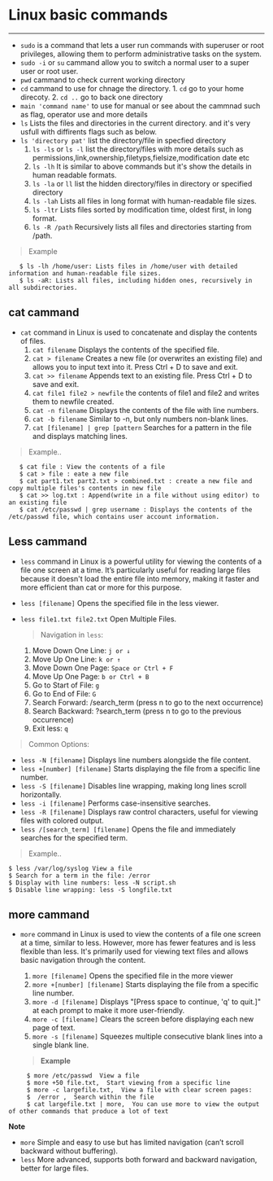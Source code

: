 # **Linux basic commands**
----------------------------------------------------------

- `sudo` is a command that lets a user run commands with superuser or root privileges, allowing them to perform administrative tasks on the system.
- `sudo -i` or `su` cammand allow you to switch a normal user to a super user or root user.
- `pwd` cammand  to check current working directory
- `cd` cammand to use for chnage the directory.
      1. `cd` go to your home direcoty.
      2.  `cd ..` go to back one directory
-  `main 'command name'` to use for manual or see about the cammnad such as flag, operator use and more details
-  `ls` Lists the files and directories in the current directory.  and it's very usfull with diffirents flags such as below.
-  `ls 'directory pat'` list the directory/file in specfied directory
     1. `ls -ls` or `ls -l` list the directory/files with more details such as permissions,link,ownership,filetyps,fielsize,modification date etc
     2. `ls -lh` It is similar to above commands but it's show the details in human readable formats.
     3. `ls -la` or `ll` list the hidden directory/files in directory or specified directory
     4. `ls -lah` Lists all files in long format with human-readable file sizes.
     5. `ls -ltr` Lists files sorted by modification time, oldest first, in long format.
     6. `ls -R /path` Recursively lists all files and directories starting from /path.
        
> Example
       
       $ ls -lh /home/user: Lists files in /home/user with detailed information and human-readable file sizes.
       $ ls -aR: Lists all files, including hidden ones, recursively in all subdirectories.
       
 ## **cat cammand**
- `cat` command in Linux is used to concatenate and display the contents of files.
     1. `cat filename` Displays the contents of the specified file.
     2.  `cat > filename` Creates a new file (or overwrites an existing file) and allows you to input text into it. Press Ctrl + D to save and exit.
     3.   `cat >> filename` Appends text to an existing file. Press Ctrl + D to save and exit.
     4.   `cat file1 file2 > newfile`  the contents of file1 and file2 and writes them to newfile created.
     5.   `cat -n filename` Displays the contents of the file with line numbers.
     6.   `cat -b filename` Similar to -n, but only numbers non-blank lines.
     7.   `cat [filename] | grep [pattern` Searches for a pattern in the file and displays matching lines.

> Example..
```
   $ cat file : View the contents of a file
   $ cat > file : eate a new file
   $ cat part1.txt part2.txt > combined.txt : create a new file and copy multiple files's contents in new file
   $ cat >> log.txt : Append(write in a file without using editor) to an existing file 
   $ cat /etc/passwd | grep username : Displays the contents of the /etc/passwd file, which contains user account information.
```

## **Less cammand**

- `less` command in Linux is a powerful utility for viewing the contents of a file one screen at a time. It’s particularly useful for reading large files because it doesn't load the entire file into memory, making it faster and more efficient than cat or more for this purpose.
- `less [filename]` Opens the specified file in the less viewer.
- `less file1.txt file2.txt` Open Multiple Files.


  > Navigation in `less`:
  
    1. Move Down One Line: `j or ↓`
    2. Move Up One Line: `k or ↑`
    3. Move Down One Page: `Space or Ctrl + F`
    4. Move Up One Page: `b or Ctrl + B`
    5. Go to Start of File: `g`
    6. Go to End of File: `G`
    7. Search Forward: /search_term (press n to go to the next occurrence)
    8. Search Backward: ?search_term (press n to go to the previous occurrence)
    9. Exit less: `q`

> Common Options:

- `less -N [filename]` Displays line numbers alongside the file content.
- `less +[number] [filename]` Starts displaying the file from a specific line number.
- `less -S [filename]` Disables line wrapping, making long lines scroll horizontally.
- `less -i [filename]` Performs case-insensitive searches.
- `less -R [filename]` Displays raw control characters, useful for viewing files with colored output.
- `less /[search_term] [filename]` Opens the file and immediately searches for the specified term.

 > Example..
```
$ less /var/log/syslog View a file
$ Search for a term in the file: /error
$ Display with line numbers: less -N script.sh
$ Disable line wrapping: less -S longfile.txt
```

## **more cammand**

- `more` command in Linux is used to view the contents of a file one screen at a time, similar to less. However, more has fewer features and is less flexible than less. It's primarily used for viewing text files and allows basic navigation through the content.
   1. `more [filename]` Opens the specified file in the more viewer
   2. `more +[number] [filename]` Starts displaying the file from a specific line number.
   3. `more -d [filename]` Displays "[Press space to continue, 'q' to quit.]" at each prompt to make it more user-friendly.
   4. `more -c [filename]` Clears the screen before displaying each new page of text.
   5. `more -s [filename]` Squeezes multiple consecutive blank lines into a single blank line.

   > **Example**

```
     $ more /etc/passwd  View a file
     $ more +50 file.txt,  Start viewing from a specific line
     $ more -c largefile.txt,  View a file with clear screen pages:
     $  /error ,  Search within the file
     $ cat largefile.txt | more,  You can use more to view the output of other commands that produce a lot of text
  ```

  **Note**
   - `more` Simple and easy to use but has limited navigation (can’t scroll backward without buffering).
   - `less` More advanced, supports both forward and backward navigation, better for large files.
     







  
  
  
